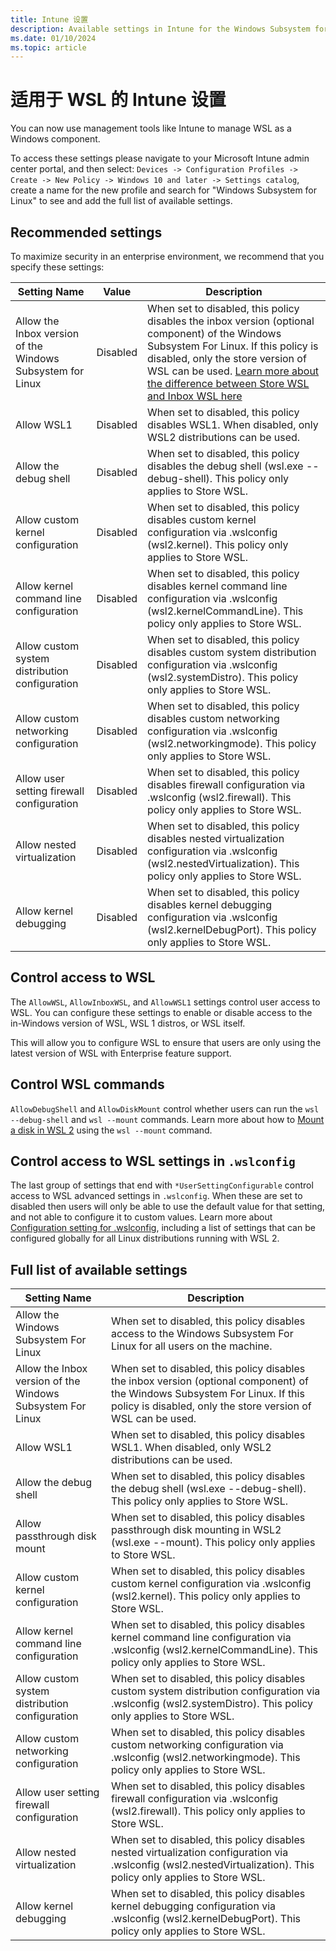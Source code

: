 ```yaml
---
title: Intune 设置
description: Available settings in Intune for the Windows Subsystem for Linux (WSL)
ms.date: 01/10/2024
ms.topic: article
---
```


# 适用于 WSL 的 Intune 设置

You can now use management tools like Intune to manage WSL as a Windows component. 

To access these settings please navigate to your Microsoft Intune admin center portal, and then select: `Devices -> Configuration Profiles -> Create -> New Policy -> Windows 10 and later -> Settings catalog`, create a name for the new profile and search for "Windows Subsystem for Linux" to see and add the full list of available settings. 

## Recommended settings

To maximize security in an enterprise environment, we recommend that you specify these settings:

| Setting Name | Value | Description |
| --- | --- | --- |
| Allow the Inbox version of the Windows Subsystem for Linux | Disabled | When set to disabled, this policy disables the inbox version (optional component) of the Windows Subsystem For Linux. If this policy is disabled, only the store version of WSL can be used. [Learn more about the difference between Store WSL and Inbox WSL here](https://aka.ms/wslstoreinfo) |
| Allow WSL1 | Disabled | When set to disabled, this policy disables WSL1. When disabled, only WSL2 distributions can be used. |
| Allow the debug shell | Disabled | When set to disabled, this policy disables the debug shell (wsl.exe --debug-shell). This policy only applies to Store WSL. |
| Allow custom kernel configuration | Disabled | When set to disabled, this policy disables custom kernel configuration via .wslconfig (wsl2.kernel). This policy only applies to Store WSL. |
| Allow kernel command line configuration | Disabled | When set to disabled, this policy disables kernel command line configuration via .wslconfig (wsl2.kernelCommandLine). This policy only applies to Store WSL. |
| Allow custom system distribution configuration | Disabled | When set to disabled, this policy disables custom system distribution configuration via .wslconfig (wsl2.systemDistro). This policy only applies to Store WSL. |
| Allow custom networking configuration | Disabled | When set to disabled, this policy disables custom networking configuration via .wslconfig (wsl2.networkingmode). This policy only applies to Store WSL. |
| Allow user setting firewall configuration | Disabled | When set to disabled, this policy disables firewall configuration via .wslconfig (wsl2.firewall). This policy only applies to Store WSL. |
| Allow nested virtualization | Disabled | When set to disabled, this policy disables nested virtualization configuration via .wslconfig (wsl2.nestedVirtualization). This policy only applies to Store WSL. |
| Allow kernel debugging | Disabled | When set to disabled, this policy disables kernel debugging configuration via .wslconfig (wsl2.kernelDebugPort). This policy only applies to Store WSL. |

## Control access to WSL 

The `AllowWSL`, `AllowInboxWSL`, and `AllowWSL1` settings control user access to WSL. You can configure these settings to enable or disable access to the in-Windows version of WSL, WSL 1 distros, or WSL itself.

This will allow you to configure WSL to ensure that users are only using the latest version of WSL with Enterprise feature support.

## Control WSL commands

`AllowDebugShell` and `AllowDiskMount` control whether users can run the `wsl --debug-shell` and `wsl --mount` commands. Learn more about how to [Mount a disk in WSL 2](./wsl2-mount-disk.md) using the `wsl --mount` command.

## Control access to WSL settings in `.wslconfig`

The last group of settings that end with `*UserSettingConfigurable` control access to WSL advanced settings in `.wslconfig`. When these are set to disabled then users will only be able to use the default value for that setting, and not able to configure it to custom values. Learn more about [Configuration setting for .wslconfig](./wsl-config.md#configuration-settings-for-wslconfig), including a list of settings that can be configured globally for all Linux distributions running with WSL 2.

## Full list of available settings

| Setting Name | Description |
| --- | --- |
| Allow the Windows Subsystem For Linux | When set to disabled, this policy disables access to the Windows Subsystem For Linux for all users on the machine. |
| Allow the Inbox version of the Windows Subsystem For Linux | When set to disabled, this policy disables the inbox version (optional component) of the Windows Subsystem For Linux. If this policy is disabled, only the store version of WSL can be used. |
| Allow WSL1 | When set to disabled, this policy disables WSL1. When disabled, only WSL2 distributions can be used. |
| Allow the debug shell | When set to disabled, this policy disables the debug shell (wsl.exe --debug-shell). This policy only applies to Store WSL. |
| Allow passthrough disk mount | When set to disabled, this policy disables passthrough disk mounting in WSL2 (wsl.exe --mount). This policy only applies to Store WSL. |
| Allow custom kernel configuration | When set to disabled, this policy disables custom kernel configuration via .wslconfig (wsl2.kernel). This policy only applies to Store WSL. |
| Allow kernel command line configuration | When set to disabled, this policy disables kernel command line configuration via .wslconfig (wsl2.kernelCommandLine). This policy only applies to Store WSL. |
| Allow custom system distribution configuration | When set to disabled, this policy disables custom system distribution configuration via .wslconfig (wsl2.systemDistro). This policy only applies to Store WSL. |
| Allow custom networking configuration | When set to disabled, this policy disables custom networking configuration via .wslconfig (wsl2.networkingmode). This policy only applies to Store WSL. |
| Allow user setting firewall configuration | When set to disabled, this policy disables firewall configuration via .wslconfig (wsl2.firewall). This policy only applies to Store WSL. |
| Allow nested virtualization | When set to disabled, this policy disables nested virtualization configuration via .wslconfig (wsl2.nestedVirtualization). This policy only applies to Store WSL. |
| Allow kernel debugging | When set to disabled, this policy disables kernel debugging configuration via .wslconfig (wsl2.kernelDebugPort). This policy only applies to Store WSL. |

